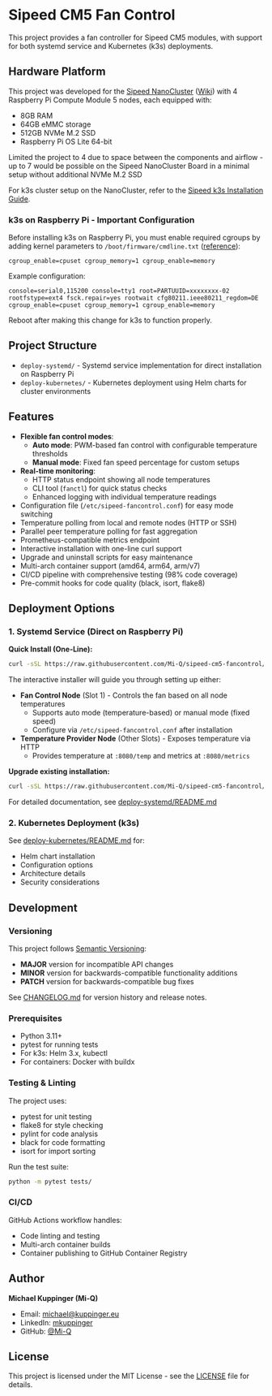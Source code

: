 # Sipeed CM5 Fan Control

This project provides a fan controller for Sipeed CM5 modules, with support for both systemd service and Kubernetes (k3s) deployments.

## Hardware Platform

This project was developed for the [Sipeed NanoCluster](https://classic.sipeed.com/nanocluster) ([Wiki](https://wiki.sipeed.com/nanocluster)) with 4 Raspberry Pi Compute Module 5 nodes, each equipped with:
- 8GB RAM
- 64GB eMMC storage
- 512GB NVMe M.2 SSD
- Raspberry Pi OS Lite 64-bit

Limited the project to 4 due to space between the components and airflow - up to 7 would be possible on the Sipeed NanoCluster Board in a minimal setup without additional NVMe M.2 SSD

For k3s cluster setup on the NanoCluster, refer to the [Sipeed k3s Installation Guide](https://wiki.sipeed.com/hardware/en/cluster/NanoCluster/k3s.html).

### k3s on Raspberry Pi - Important Configuration

Before installing k3s on Raspberry Pi, you must enable required cgroups by adding kernel parameters to `/boot/firmware/cmdline.txt` ([reference](https://forums.raspberrypi.com/viewtopic.php?t=365198)):

```
cgroup_enable=cpuset cgroup_memory=1 cgroup_enable=memory
```

Example configuration:
```
console=serial0,115200 console=tty1 root=PARTUUID=xxxxxxxx-02 rootfstype=ext4 fsck.repair=yes rootwait cfg80211.ieee80211_regdom=DE cgroup_enable=cpuset cgroup_memory=1 cgroup_enable=memory
```

Reboot after making this change for k3s to function properly.

## Project Structure

- `deploy-systemd/` - Systemd service implementation for direct installation on Raspberry Pi
- `deploy-kubernetes/` - Kubernetes deployment using Helm charts for cluster environments

## Features

- **Flexible fan control modes**:
  - **Auto mode**: PWM-based fan control with configurable temperature thresholds
  - **Manual mode**: Fixed fan speed percentage for custom setups
- **Real-time monitoring**:
  - HTTP status endpoint showing all node temperatures
  - CLI tool (`fanctl`) for quick status checks
  - Enhanced logging with individual temperature readings
- Configuration file (`/etc/sipeed-fancontrol.conf`) for easy mode switching
- Temperature polling from local and remote nodes (HTTP or SSH)
- Parallel peer temperature polling for fast aggregation
- Prometheus-compatible metrics endpoint
- Interactive installation with one-line curl support
- Upgrade and uninstall scripts for easy maintenance
- Multi-arch container support (amd64, arm64, arm/v7)
- CI/CD pipeline with comprehensive testing (98% code coverage)
- Pre-commit hooks for code quality (black, isort, flake8)

## Deployment Options

### 1. Systemd Service (Direct on Raspberry Pi)

**Quick Install (One-Line):**
```bash
curl -sSL https://raw.githubusercontent.com/Mi-Q/sipeed-cm5-fancontrol/main/deploy-systemd/install.sh | sudo bash
```

The interactive installer will guide you through setting up either:
- **Fan Control Node** (Slot 1) - Controls the fan based on all node temperatures
  - Supports auto mode (temperature-based) or manual mode (fixed speed)
  - Configure via `/etc/sipeed-fancontrol.conf` after installation
- **Temperature Provider Node** (Other Slots) - Exposes temperature via HTTP
  - Provides temperature at `:8080/temp` and metrics at `:8080/metrics`

**Upgrade existing installation:**
```bash
curl -sSL https://raw.githubusercontent.com/Mi-Q/sipeed-cm5-fancontrol/main/deploy-systemd/install.sh | sudo bash -s -- --reinstall
```

For detailed documentation, see [deploy-systemd/README.md](./deploy-systemd/README.md)

### 2. Kubernetes Deployment (k3s)

See [deploy-kubernetes/README.md](./deploy-kubernetes/README.md) for:
- Helm chart installation
- Configuration options
- Architecture details
- Security considerations

## Development

### Versioning

This project follows [Semantic Versioning](https://semver.org/):
- **MAJOR** version for incompatible API changes
- **MINOR** version for backwards-compatible functionality additions
- **PATCH** version for backwards-compatible bug fixes

See [CHANGELOG.md](CHANGELOG.md) for version history and release notes.

### Prerequisites
- Python 3.11+
- pytest for running tests
- For k3s: Helm 3.x, kubectl
- For containers: Docker with buildx

### Testing & Linting
The project uses:
- pytest for unit testing
- flake8 for style checking
- pylint for code analysis
- black for code formatting
- isort for import sorting

Run the test suite:
```bash
python -m pytest tests/
```

### CI/CD
GitHub Actions workflow handles:
- Code linting and testing
- Multi-arch container builds
- Container publishing to GitHub Container Registry

## Author

**Michael Kuppinger (Mi-Q)**
- Email: michael@kuppinger.eu
- LinkedIn: [mkuppinger](https://www.linkedin.com/in/mkuppinger/)
- GitHub: [@Mi-Q](https://github.com/Mi-Q)

## License

This project is licensed under the MIT License - see the [LICENSE](LICENSE) file for details.

